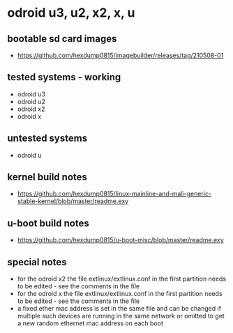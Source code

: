 # odroid u3, u2, x2, x, u

## bootable sd card images

- https://github.com/hexdump0815/imagebuilder/releases/tag/210508-01

## tested systems - working

- odroid u3
- odroid u2
- odroid x2
- odroid x

## untested systems

- odroid u

## kernel build notes

- https://github.com/hexdump0815/linux-mainline-and-mali-generic-stable-kernel/blob/master/readme.exy

## u-boot build notes

- https://github.com/hexdump0815/u-boot-misc/blob/master/readme.exy

## special notes

- for the odroid x2 the file extlinux/extlinux.conf in the first partition needs to be edited - see the comments in the file
- for the odroid x the file extlinux/extlinux.conf in the first partition needs to be edited - see the comments in the file
- a fixed ether mac address is set in the same file and can be changed if multiple such devices are running in the same network or omitted to get a new random ethernet mac address on each boot
